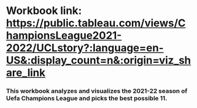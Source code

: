 # Workbook link: https://public.tableau.com/views/ChampionsLeague2021-2022/UCLstory?:language=en-US&:display_count=n&:origin=viz_share_link
### This workbook analyzes and visualizes the 2021-22 season of Uefa Champions League and picks the best possible 11.
